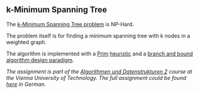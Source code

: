 ## k-Minimum Spanning Tree
The [k-Minimum Spanning Tree problem](https://en.wikipedia.org/wiki/K-minimum_spanning_tree) is NP-Hard.

The problem itself is for finding a minimum spanning tree with k nodes in a weighted graph.

The algorithm is implemented with a [Prim](https://en.wikipedia.org/wiki/Prim's_algorithm) [heuristic](https://en.wikipedia.org/wiki/Heuristic_(computer_science)) and a [branch and bound algorithm design paradigm](https://en.wikipedia.org/wiki/Branch_and_bound).


_The assignment is part of the [Algorithmen und Datenstrukturen 2](https://tiss.tuwien.ac.at/course/courseDetails.xhtml?windowId=9e6&courseNr=186815&semester=2016S) course at the Vienna University of Technology.
The full assignment could be found [here](https://github.com/Batev/Vienna-University-of-Technology/blob/master/Algorithms%20and%20Data%20Structures/k-Minimum%20Spanning%20Tree/pa2_angabe.pdf) in German._
